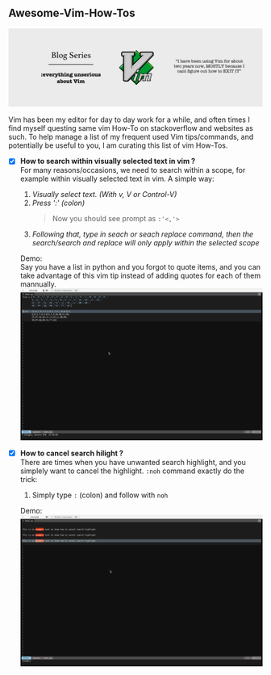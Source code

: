 ## Awesome-Vim-How-Tos
 
![logo](/img/blog-series-vim.png)

Vim has been my editor for day to day work for a while, and often times I find myself questing same vim How-To on stackoverflow and websites as such. To help manage a list of my frequent used Vim tips/commands, and potentially be useful to you, I am curating this list of vim How-Tos.  
  
- [x] **How to search within visually selected text in vim ?**  
  For many reasons/occasions, we need to search within a scope, for example within visually selected text in vim. A simple way:  
  
  1. _Visually select text. (With v, V or Control-V)_
  2. _Press ':' (colon)_
     > Now you should see prompt as `:'<,'>`
  3. _Following that, type in seach or seach replace command, then the search/search and replace will only apply within the selected scope_

  Demo:  
  Say you have a list in python and you forgot to quote items, and you can take advantage of this vim tip instead of adding quotes for each of them mannually.  
  ![selected-search-with-demo](/img/selected-search-replace.gif)

- [x] **How to cancel search hilight ?**  
  There are times when you have unwanted search highlight, and you simplely want to cancel the highlight. `:noh` command exactly do the trick:  

  1. Simply type `:` (colon) and follow with `noh`

  Demo:
  ![cancel-search-highlight](/img/cancel-search-highlight.gif)


